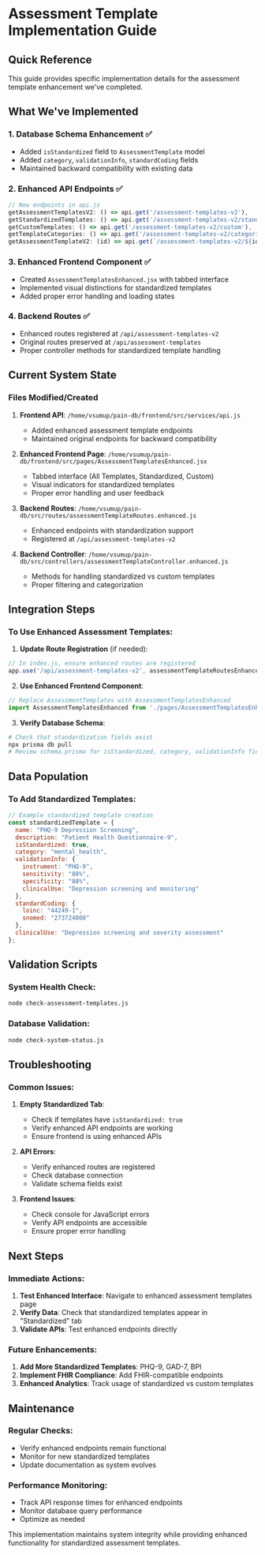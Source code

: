 # Assessment Template Implementation Guide

## Quick Reference

This guide provides specific implementation details for the assessment template enhancement we've completed.

## What We've Implemented

### 1. Database Schema Enhancement ✅
- Added `isStandardized` field to `AssessmentTemplate` model
- Added `category`, `validationInfo`, `standardCoding` fields
- Maintained backward compatibility with existing data

### 2. Enhanced API Endpoints ✅
```javascript
// New endpoints in api.js
getAssessmentTemplatesV2: () => api.get('/assessment-templates-v2'),
getStandardizedTemplates: () => api.get('/assessment-templates-v2/standardized'),
getCustomTemplates: () => api.get('/assessment-templates-v2/custom'),
getTemplateCategories: () => api.get('/assessment-templates-v2/categories'),
getAssessmentTemplateV2: (id) => api.get(`/assessment-templates-v2/${id}`)
```

### 3. Enhanced Frontend Component ✅
- Created `AssessmentTemplatesEnhanced.jsx` with tabbed interface
- Implemented visual distinctions for standardized templates
- Added proper error handling and loading states

### 4. Backend Routes ✅
- Enhanced routes registered at `/api/assessment-templates-v2`
- Original routes preserved at `/api/assessment-templates`
- Proper controller methods for standardized template handling

## Current System State

### Files Modified/Created
1. **Frontend API**: `/home/vsumup/pain-db/frontend/src/services/api.js`
   - Added enhanced assessment template endpoints
   - Maintained original endpoints for backward compatibility

2. **Enhanced Frontend Page**: `/home/vsumup/pain-db/frontend/src/pages/AssessmentTemplatesEnhanced.jsx`
   - Tabbed interface (All Templates, Standardized, Custom)
   - Visual indicators for standardized templates
   - Proper error handling and user feedback

3. **Backend Routes**: `/home/vsumup/pain-db/src/routes/assessmentTemplateRoutes.enhanced.js`
   - Enhanced endpoints with standardization support
   - Registered at `/api/assessment-templates-v2`

4. **Backend Controller**: `/home/vsumup/pain-db/src/controllers/assessmentTemplateController.enhanced.js`
   - Methods for handling standardized vs custom templates
   - Proper filtering and categorization

## Integration Steps

### To Use Enhanced Assessment Templates:

1. **Update Route Registration** (if needed):
```javascript
// In index.js, ensure enhanced routes are registered
app.use('/api/assessment-templates-v2', assessmentTemplateRoutesEnhanced);
```

2. **Use Enhanced Frontend Component**:
```javascript
// Replace AssessmentTemplates with AssessmentTemplatesEnhanced
import AssessmentTemplatesEnhanced from './pages/AssessmentTemplatesEnhanced';
```

3. **Verify Database Schema**:
```bash
# Check that standardization fields exist
npx prisma db pull
# Review schema.prisma for isStandardized, category, validationInfo fields
```

## Data Population

### To Add Standardized Templates:
```javascript
// Example standardized template creation
const standardizedTemplate = {
  name: "PHQ-9 Depression Screening",
  description: "Patient Health Questionnaire-9",
  isStandardized: true,
  category: "mental_health",
  validationInfo: {
    instrument: "PHQ-9",
    sensitivity: "88%",
    specificity: "88%",
    clinicalUse: "Depression screening and monitoring"
  },
  standardCoding: {
    loinc: "44249-1",
    snomed: "273724008"
  },
  clinicalUse: "Depression screening and severity assessment"
};
```

## Validation Scripts

### System Health Check:
```bash
node check-assessment-templates.js
```

### Database Validation:
```bash
node check-system-status.js
```

## Troubleshooting

### Common Issues:

1. **Empty Standardized Tab**:
   - Check if templates have `isStandardized: true`
   - Verify enhanced API endpoints are working
   - Ensure frontend is using enhanced APIs

2. **API Errors**:
   - Verify enhanced routes are registered
   - Check database connection
   - Validate schema fields exist

3. **Frontend Issues**:
   - Check console for JavaScript errors
   - Verify API endpoints are accessible
   - Ensure proper error handling

## Next Steps

### Immediate Actions:
1. **Test Enhanced Interface**: Navigate to enhanced assessment templates page
2. **Verify Data**: Check that standardized templates appear in "Standardized" tab
3. **Validate APIs**: Test enhanced endpoints directly

### Future Enhancements:
1. **Add More Standardized Templates**: PHQ-9, GAD-7, BPI
2. **Implement FHIR Compliance**: Add FHIR-compatible endpoints
3. **Enhanced Analytics**: Track usage of standardized vs custom templates

## Maintenance

### Regular Checks:
- Verify enhanced endpoints remain functional
- Monitor for new standardized templates
- Update documentation as system evolves

### Performance Monitoring:
- Track API response times for enhanced endpoints
- Monitor database query performance
- Optimize as needed

This implementation maintains system integrity while providing enhanced functionality for standardized assessment templates.